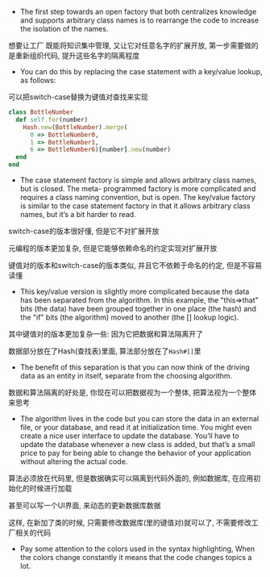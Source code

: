 + The first step towards an open factory that both centralizes knowledge and supports arbitrary class names is to rearrange the code to increase the isolation of the names.

想要让工厂 既能将知识集中管理, 又让它对任意名字的扩展开放, 第一步需要做的是重新组织代码, 提升这些名字的隔离程度

+ You can do this by replacing the case statement with a key/value lookup, as follows:

可以把switch-case替换为键值对查找来实现

```ruby
class BottleNumber
  def self.for(number)
    Hash.new(BottleNumber).merge(
      0 => BottleNumber0,
      1 => BottleNumber1,
      6 => BottleNumber6)[number].new(number)
  end
end
```

+ The case statement factory is simple and allows arbitrary class names, but is closed. The meta- programmed factory is more complicated and requires a class naming convention, but is open. The key/value factory is similar to the case statement factory in that it allows arbitrary class names, but it’s a bit harder to read.

switch-case的版本很好懂, 但是它不对扩展开放

元编程的版本更加复杂, 但是它能够依赖命名的约定实现对扩展开放

键值对的版本和switch-case的版本类似, 并且它不依赖于命名的约定, 但是不容易读懂

+ This key/value version is slightly more complicated because the data has been separated from the algorithm. In this example, the "this⇒that" bits (the data) have been grouped together in one place (the hash) and the "if" bits (the algorithm) moved to another (the [] lookup logic).

其中键值对的版本更加复杂一些: 因为它把数据和算法隔离开了

数据部分放在了Hash(查找表)里面, 算法部分放在了`Hash#[]`里

+ The benefit of this separation is that you can now think of the driving data as an entity in itself, separate from the choosing algorithm.

数据和算法隔离的好处是, 你现在可以把数据视为一个整体, 把算法视为一个整体来思考

+ The algorithm lives in the code but you can store the data in an external file, or your database, and read it at initialization time. You might even create a nice user interface to update the database. You’ll have to update the database whenever a new class is added, but that’s a small price to pay for being able to change the behavior of your application without altering the actual code.

算法必须放在代码里, 但是数据确实可以隔离到代码外面的, 例如数据库, 在应用初始化的时候进行加载

甚至可以写一个UI界面, 来动态的更新数据库数据

这样, 在新加了类的时候, 只需要修改数据库(里的键值对)就可以了, 不需要修改工厂相关的代码

+ Pay some attention to the colors used in the syntax highlighting, When the colors change constantly it means that the code changes topics a lot.



